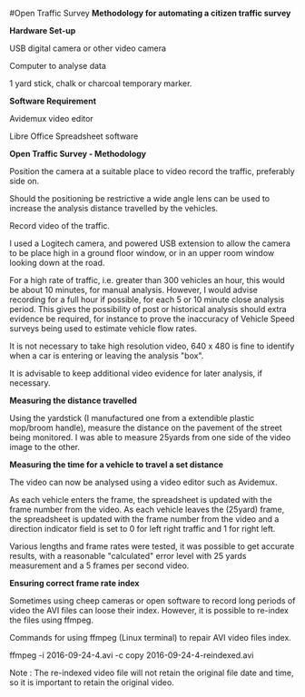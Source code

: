 #Open Traffic Survey
**Methodology for automating a citizen traffic survey**

**Hardware Set-up**

USB digital camera or other video camera

Computer to analyse data

1 yard stick, chalk or charcoal temporary marker.

**Software Requirement**

Avidemux video editor

Libre Office Spreadsheet software


**Open Traffic Survey - Methodology**  

Position the camera at a suitable place to video record the traffic, preferably side on.  
  
Should the positioning be restrictive a wide angle lens can be used to increase the analysis distance travelled by the vehicles.  

Record video of the traffic.  

I used a Logitech camera, and powered USB extension to allow the camera to be place high in a ground floor window, or in an upper room window looking down at the road.

For a high rate of traffic, i.e. greater than 300 vehicles an hour, this would be about 10 minutes, for manual analysis.  However, I would advise recording for a full hour if possible, for each 5 or 10 minute close analysis period. This gives the possibility of post or historical analysis should extra evidence be required, for instance to prove the inaccuracy of Vehicle Speed surveys being used to estimate vehicle flow rates.

It is not necessary to take high resolution video, 640 x 480 is fine to identify when a car is entering or leaving the analysis "box".  

It is advisable to keep additional video evidence for later analysis, if necessary.  

**Measuring the distance travelled**

Using the yardstick (I manufactured one from a extendible plastic mop/broom handle), measure the distance on the pavement of the street being monitored. I was able to measure 25yards from one side of the video image to the other.  

**Measuring the time for a vehicle to travel a set distance**

The video can now be analysed using a video editor such as Avidemux.  

As each vehicle enters the frame, the spreadsheet is updated with the frame number from the video.  As each vehicle leaves the (25yard) frame, the spreadsheet is updated with the frame number from the video and a direction indicator field is set to 0 for left right traffic and 1 for right left.

Various lengths and frame rates were tested, it was possible to get accurate results, with a reasonable "calculated" error level with 25 yards measurement and a 5 frames per second video.  

**Ensuring correct frame rate index**

Sometimes using cheep cameras or open software to record long periods of video the AVI files can loose their index. However, it is possible to re-index the files using ffmpeg.

Commands for using ffmpeg (Linux terminal)  to repair AVI video files index.

ffmpeg -i 2016-09-24-4.avi -c copy 2016-09-24-4-reindexed.avi   

Note : The re-indexed video file will not retain the original file date and time, so it is important to retain the original video.


